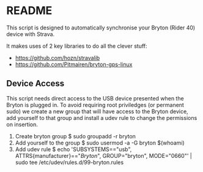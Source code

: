 README
===========

This script is designed to automatically synchronise your Bryton (Rider 40)
device with Strava.

It makes uses of 2 key libraries to do all the clever stuff:
  - https://github.com/hozn/stravalib
  - https://github.com/Pitmairen/bryton-gps-linux

Device Access
-------------

This script needs direct access to the USB device presented when the Bryton
is plugged in. To avoid requiring root priviledges (or permanent sudo) we 
create a new group that will have access to the Bryton device, add yourself
to that group and install a udev rule to change the permissions on insertion.

1. Create bryton group
  $ sudo groupadd -r bryton
2. Add yourself to the group
  $ sudo usermod -a -G bryton $(whoami)
3. Add udev rule
  $ echo 'SUBSYSTEMS=="usb", ATTRS{manufacturer}=="*Bryton*", GROUP="bryton", MODE="0660"' | sudo tee /etc/udev/rules.d/99-bryton.rules
